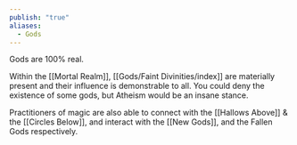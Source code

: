 ```yaml
---
publish: "true"
aliases:
  - Gods
---
```

Gods are 100% real.

Within the [[Mortal Realm]], [[Gods/Faint Divinities/index]] are materially present and their influence is demonstrable to all. You could deny the existence of some gods, but Atheism would be an insane stance.

Practitioners of magic are also able to connect with the [[Hallows Above]] & the [[Circles Below]], and interact with the [[New Gods]], and the Fallen Gods respectively.